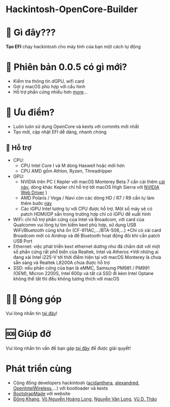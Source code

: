 # Hackintosh-OpenCore-Builder

# 👀 Gì đây???

**Tạo EFI** chạy hackintosh cho máy tính của bạn một cách tự động

# 🎉 Phiên bản 0.0.5 có gì mới?

- Kiểm tra thông tin dGPU, wifi card
- Gợi ý macOS phù hợp với cấu hình
- Hỗ trợ phần cứng nhiều hơn
[more](https://github.com/lzhoang2601/lzhoang2601.github.io/blob/main/CHANGELOG.md)...

# 🤖 Ưu điểm?

- Luôn luôn sử dụng OpenCore và kexts với commits mới nhất
- Tạo mới, cập nhật EFI dễ dàng, nhanh chóng

## 🤝 Hỗ trợ

- CPU:
  + CPU Intel Core I và M dòng Haswell hoặc mới hơn 
  + CPU AMD gồm Athlon, Ryzen, Threadripper
- GPU: 
  + NVIDIA trên PC ( Kepler với macOS Monterey Beta 7 cần cài thêm [cái này](), dòng khác Kepler chỉ hỗ trợ tới macOS High Sierra với [NVIDIA Web Driver]() )
  + AMD Polaris / Vega / Navi còn các dòng HD / R7 / R9 cần tự làm thêm bước [này](https://dortania.github.io/Getting-Started-With-ACPI/Universal/spoof.html)
  + Các iGPU Intel tương tự với CPU được hỗ trợ. Một số máy sẽ có patch HDMI/DP sẵn trong trường hợp chỉ có iGPU để xuất hình
- WiFi: chỉ hỗ trợ phần cứng của Intel và Broadcom, với card của Qualcomm vui lòng tự tìm kiếm kext phù hợp, sử dụng USB WiFi/Bluetooth cũng khá ổn (CF-811AC,.../BTA-508,...) 
  *Chỉ có xài card Broadcom mới có Airdrop và để Bluetooth hoạt động đôi khi cần patch USB Port
- Ethernet: việc phát triển kext ethernet dường như đã chấm dứt với một số phần cứng rất phổ biến của Realtek, Intel và Atheros 
  *Với những ai đang xài Intel i225-V tới thời điểm hiện tại với macOS Monterey là chưa sẵn sàng và Realtek L8200A chưa được hỗ trợ
- SSD: nếu phần cứng của bạn là eMMC, Samsung PM981 / PM991 (OEM), Micron 2200S, Intel 600p và tất cả SSD đi kèm Intel Optane không thể tắt thì đều không tương thích với macOS

# 🙋‍♀️ Đóng góp

Vui lòng nhắn tin [tại đây](https://www.facebook.com/hutieu2804)!

# 🆘 Giúp đỡ

Vui lòng nhắn tin vấn đề bạn gặp [tại đây](https://www.facebook.com/hutieu2804) để được giải quyết!

# Phát triển cùng

- Cộng đồng developers hackintosh ([acidanthera](https://github.com/acidanthera), [alexandred](https://github.com/acidanthera), [OpenIntelWireless](https://github.com/OpenIntelWireless),...) với bootloader và kexts
- [BootstrapMade](https://bootstrapmade.com/) với website
- [Đông Khang](https://www.facebook.com/namebii), [Võ Nguyễn Hoàng Long](https://www.facebook.com/100070274020733), [Nguyễn Văn Long](https://www.facebook.com/100009655189811), [Vũ D. Thảo](https://www.facebook.com/anhbeovuthao1605)

